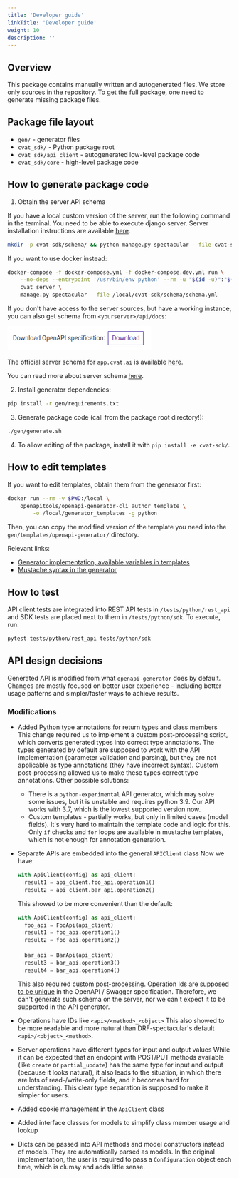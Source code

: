 ```yaml
---
title: 'Developer guide'
linkTitle: 'Developer guide'
weight: 10
description: ''
---
```


## Overview

This package contains manually written and autogenerated files. We store only sources in
the repository. To get the full package, one need to generate missing package files.

## Package file layout

- `gen/` - generator files
- `cvat_sdk/` - Python package root
- `cvat_sdk/api_client` - autogenerated low-level package code
- `cvat_sdk/core` - high-level package code

## How to generate package code

1. Obtain the server API schema

If you have a local custom version of the server, run the following command in the terminal.
You need to be able to execute django server. Server installation instructions are available
[here](/docs/contributing/development-environment).
```bash
mkdir -p cvat-sdk/schema/ && python manage.py spectacular --file cvat-sdk/schema/schema.yml
```

If you want to use docker instead:
```bash
docker-compose -f docker-compose.yml -f docker-compose.dev.yml run \
    --no-deps --entrypoint '/usr/bin/env python' --rm -u "$(id -u)":"$(id -g)" -v "$PWD":"/local" \
    cvat_server \
    manage.py spectacular --file /local/cvat-sdk/schema/schema.yml
```

If you don't have access to the server sources, but have a working instance,
you can also get schema from `<yourserver>/api/docs`:

![Download server schema button image](/images/download_server_schema.png)

The official server schema for `app.cvat.ai` is available [here](https://app.cvat.ai/api/docs/).

You can read more about server schema [here](/docs/api_sdk/api#api-schema).

2. Install generator dependencies:
```bash
pip install -r gen/requirements.txt
```

3. Generate package code (call from the package root directory!):
```bash
./gen/generate.sh
```

4. To allow editing of the package, install it with `pip install -e cvat-sdk/`.

## How to edit templates

If you want to edit templates, obtain them from the generator first:

```bash
docker run --rm -v $PWD:/local \
    openapitools/openapi-generator-cli author template \
        -o /local/generator_templates -g python
```

Then, you can copy the modified version of the template you need into
the `gen/templates/openapi-generator/` directory.

Relevant links:
- [Generator implementation, available variables in templates](https://github.com/OpenAPITools/openapi-generator/tree/master/modules/openapi-generator/src/main/java/org/openapitools/codegen)
- [Mustache syntax in the generator](https://github.com/OpenAPITools/openapi-generator/wiki/Mustache-Template-Variables)

## How to test

API client tests are integrated into REST API tests in `/tests/python/rest_api`
and SDK tests are placed next to them in `/tests/python/sdk`.
To execute, run:
```bash
pytest tests/python/rest_api tests/python/sdk
```

## API design decisions

Generated API is modified from what `openapi-generator` does by default.
Changes are mostly focused on better user experience - including better
usage patterns and simpler/faster ways to achieve results.

### Modifications

- Added Python type annotations for return types and class members
  This change required us to implement a custom post-processing script,
  which converts generated types into correct type annotations. The types
  generated by default are supposed to work with the API implementation
  (parameter validation and parsing), but they are not applicable as
  type annotations (they have incorrect syntax). Custom post-processing
  allowed us to make these types correct type annotations.
  Other possible solutions:
  - There is a `python-experimental` API generator, which may solve
    some issues, but it is unstable and requires python 3.9. Our API
    works with 3.7, which is the lowest supported version now.
  - Custom templates - partially works, but only in limited cases
    (model fields). It's very hard to maintain the template code and
    logic for this. Only `if` checks and `for` loops are available in
    mustache templates, which is not enough for annotation generation.

- Separate APIs are embedded into the general `APIClient` class
  Now we have:
  ```python
  with ApiClient(config) as api_client:
    result1 = api_client.foo_api.operation1()
    result2 = api_client.bar_api.operation2()
  ```

  This showed to be more convenient than the default:
  ```python
  with ApiClient(config) as api_client:
    foo_api = FooApi(api_client)
    result1 = foo_api.operation1()
    result2 = foo_api.operation2()

    bar_api = BarApi(api_client)
    result3 = bar_api.operation3()
    result4 = bar_api.operation4()
  ```

  This also required custom post-processing. Operation Ids are
  [supposed to be unique](https://swagger.io/specification/#operation-object)
  in the OpenAPI / Swagger specification. Therefore, we can't generate such
  schema on the server, nor we can't expect it to be supported in the
  API generator.

- Operations have IDs like `<api>/<method>_<object>`
  This also showed to be more readable and more natural than DRF-spectacular's
  default `<api>/<object>_<method>`.

- Server operations have different types for input and output values
  While it can be expected that an endopint with POST/PUT methods available
  (like `create` or `partial_update`) has the same type for input and output
  (because it looks natural), it also leads to the situation, in which there
  are lots of read-/write-only fields, and it becomes hard for understanding.
  This clear type separation is supposed to make it simpler for users.

- Added cookie management in the `ApiClient` class

- Added interface classes for models to simplify class member usage and lookup

- Dicts can be passed into API methods and model constructors instead of models.
  They are automatically parsed as models. In the original implementation, the user
  is required to pass a `Configuration` object each time, which is clumsy and adds little sense.
